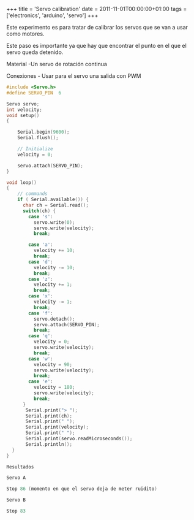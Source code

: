 +++
title = 'Servo calibration'
date = 2011-11-01T00:00:00+01:00
tags = ['electronics', 'arduino', 'servo']
+++

Este experimento es para tratar de calibrar los servos que se van a usar como motores.

Este paso es importante ya que hay que encontrar el punto en el que el servo queda detenido.

Material -Un servo de rotación continua

Conexiones - Usar para el servo una salida con PWM

```c	
#include <Servo.h>
#define SERVO_PIN  6

Servo servo;
int velocity;
void setup()
{

    Serial.begin(9600);
    Serial.flush();

    // Initialize
    velocity = 0;

    servo.attach(SERVO_PIN);
}

void loop()
{
    // commands
    if ( Serial.available()) {
      char ch = Serial.read();
      switch(ch) {
        case 's':
          servo.write(0);
          servo.write(velocity);
          break;

        case 'a':
          velocity += 10;
          break;      
        case 'd':
          velocity -= 10;
          break; 
        case 'z':
          velocity += 1;
          break;      
        case 'x':
          velocity -= 1;
          break;   
        case 'f':
          servo.detach();
          servo.attach(SERVO_PIN);
          break;
        case 'q':
          velocity = 0;
          servo.write(velocity);
          break;
        case 'w':
          velocity = 90;
          servo.write(velocity);
          break;
        case 'e':
          velocity = 180;
          servo.write(velocity);
          break; 
      }
       Serial.print("> ");
       Serial.print(ch);
       Serial.print(" ");
       Serial.print(velocity);
       Serial.print(" ");
       Serial.print(servo.readMicroseconds());
       Serial.println();
  }
}

Resultados

Servo A

Stop 86 (momento en que el servo deja de meter ruidito)

Servo B

Stop 83